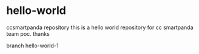 # hello-world
ccsmartpanda repository
this is a hello world repository for cc smartpanda team poc. thanks

branch hello-world-1
